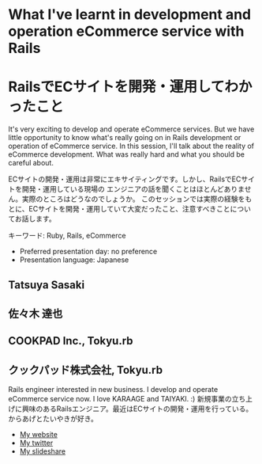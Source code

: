 # What I've learnt in development and operation eCommerce service with Rails
# RailsでECサイトを開発・運用してわかったこと

It's very exciting to develop and operate eCommerce services. But we have little opportunity to know
what's really going on in Rails development or operation of eCommerce service.
In this session, I'll talk about the reality of eCommerce development. What was really hard and what you should be careful about.

ECサイトの開発・運用は非常にエキサイティングです。しかし、RailsでECサイトを開発・運用している現場の
エンジニアの話を聞くことはほとんどありません。実際のところはどうなのでしょうか。
このセッションでは実際の経験をもとに、ECサイトを開発・運用していて大変だったこと、注意すべきことについてお話します。

キーワード: Ruby, Rails, eCommerce

- Preferred presentation day: no preference
- Presentation language: Japanese

## Tatsuya Sasaki
## 佐々木 達也

## COOKPAD Inc., Tokyu.rb
## クックパッド株式会社, Tokyu.rb

Rails engineer interested in new business. I develop and operate eCommerce service now. I love KARAAGE and TAIYAKI. :)
新規事業の立ち上げに興味のあるRailsエンジニア。最近はECサイトの開発・運用を行っている。からあげとたいやきが好き。

- [My website](http://blog.livedoor.jp/sasata299)
- [My twitter](https://twitter.com/#!/sasata299)
- [My slideshare](http://www.slideshare.net/sasata299)
